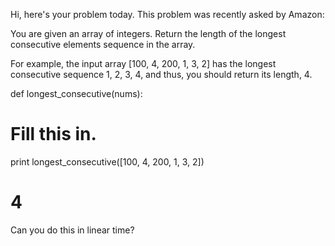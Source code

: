 Hi, here's your problem today. This problem was recently asked by Amazon:

You are given an array of integers. Return the length of the longest consecutive elements sequence in the array.

For example, the input array [100, 4, 200, 1, 3, 2] has the longest consecutive sequence 1, 2, 3, 4, and thus, you should return its length, 4.

def longest_consecutive(nums):
  # Fill this in.

print longest_consecutive([100, 4, 200, 1, 3, 2])
# 4

Can you do this in linear time?
